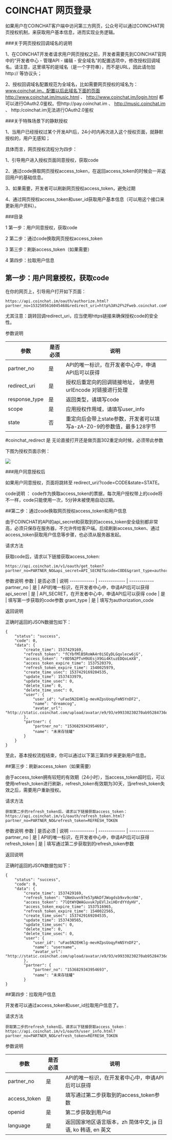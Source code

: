# COINCHAT 网页登录

如果用户在COINCHAT客户端中访问第三方网页，公众号可以通过COINCHAT网页授权机制，来获取用户基本信息，进而实现业务逻辑。

###关于网页授权回调域名的说明

1、在COINCHAT开发者请求用户网页授权之前，开发者需要先到COINCHAT官网中的“开发者中心 - 管理API - 编辑 - 安全域名”的配置选项中，修改授权回调域名。请注意，这里填写的是域名（是一个字符串），而不是URL，因此请勿加 http:// 等协议头；

2、授权回调域名配置规范为全域名，比如需要网页授权的域名为：www.coinchat.im，配置以后此域名下面的页面http://www.coinchat.im/music.html 、 http://www.coinchat.im/login.html 都可以进行OAuth2.0鉴权。但http://pay.coinchat.im 、 http://music.coinchat.im 、 http:/coinchat.im无法进行OAuth2.0鉴权


###关于特殊场景下的静默授权

1、当用户已经授权过某个开发API后，24小时内再次进入这个授权页面，就静默授权的，用户无感知；


具体而言，网页授权流程分为四步：

1、引导用户进入授权页面同意授权，获取code

2、通过code换取网页授权access_token，在返回access_token的时候会一并返回用户的基础信息。

3、如果需要，开发者可以刷新网页授权access_token，避免过期

4、通过网页授权access_token和user_id获取用户基本信息（可以用这个接口来更新用户资料）。

###目录

1 第一步：用户同意授权，获取code

2 第二步：通过code换取网页授权access_token

3 第三步：刷新access_token（如果需要）

4 第四步：拉取用户信息

## 第一步：用户同意授权，获取code

在你的网页上，引导用户打开如下页面：

```
https://api.coinchat.im/oauth/authorize.html?partner_no=1532505616045468&redirect_uri=http%3A%2F%2Fweb.coinchat.com%2Fmisc%2Foauth%2Fcallback.html&response_type=code&scope=user_info&state=test#coinchat_redirect
```
尤其注意：跳转回调redirect_uri，应当使用https链接来确保授权code的安全性。

参数说明

参数 | 是否必须 | 说明
------------ | ------------- | ------------
partner_no | 是  |  API的唯一标识，在开发者中心中，申请API后可以获得
redirect_uri | 是  | 授权后重定向的回调链接地址， 请使用 urlEncode 对链接进行处理
response_type	 | 是  | 返回类型，请填写code
scope	| 是	| 应用授权作用域，请填写user_info
state	| 否	| 重定向后会带上state参数，开发者可以填写a-zA-Z0-9的参数值，最多128字节

\#coinchat_redirect	是	无论直接打开还是做页面302重定向时候，必须带此参数

下图为授权页面示例：

![](https://cdn.static.coinchat.im/upload/original_upload_image/9f/e8/9fe8eaecfd38cc3b017effa367674ca7224f1ee0fbf521f168d8d54ebe20cbaf.png)

###用户同意授权后

如果用户同意授权，页面将跳转至 redirect_uri/?code=CODE&state=STATE。

code说明 ： code作为换取access_token的票据，每次用户授权带上的code将不一样，code只能使用一次，5分钟未被使用自动过期。

##第二步：通过code换取网页授权access_token和用户信息

由于COINCHAT的API的api_secret和获取到的access_token安全级别都非常高，必须只保存在服务器，不允许传给客户端。后续刷新access_token、通过access_token获取用户信息等步骤，也必须从服务器发起。

请求方法

获取code后，请求以下链接获取access_token:

```
https://api.coinchat.im/v1/oauth/get_token?partner_no=PARTNER_NO&api_secret=API_SECRET&code=CODE&grant_type=authorization_code
```

参数说明
参数 | 是否必须 | 说明
------------ | ------------- | ------------
partner_no | 是  |  API的唯一标识，在开发者中心中，申请API后可以获得
api_secret | 是  |  API_SECRET，在开发者中心中，申请API后可以获得
code	 | 是  | 填写第一步获取的code参数
grant_type	| 是	| 填写为authorization_code

返回说明

正确时返回的JSON数据包如下：
```
{
    "status": "success",
    "code": 0,
    "data": {
        "create_time": 1537429169,
        "refresh_token": "fCYbfMlB5RoWA4r0iSEyDLGqvlecw6jG",
        "access_token": "r0D5N2PTvH9UEsjX9Gi4KtuzEDQoLmX8",
        "access_token_expire_time": 1537520379,
        "refresh_token_expire_time": 1540025979,
        "create_time_usec": 1537429169204535,
        "update_time": 1537433979,
        "update_time_usec": 0,
        "delete_time": 0,
        "delete_time_usec": 0,
        "user": {
            "user_id": "uFao5N2EHKlg-mevHZpsUoqyFmN5YnDF2",
            "name": "dreamcog",
            "avatar_url": "http://static.coinchat.com/upload/avatar/e9/93/e99330230270ab95284736d6ea8a17077900ff7d36d3baa384460d238cdb7421.jpg"
        },
        "partner": {
            "partner_no": "1536829343954693",
            "name": "未来存钱罐"
        }
    }
}
```

至此，基本授权流程结束，你可以通过以下第三第四步来更新用户信息。

##第三步：刷新access_token（如果需要）

由于access_token拥有较短的有效期（24小时），当access_token超时后，可以使用refresh_token进行刷新，refresh_token有效期为30天，当refresh_token失效之后，需要用户重新授权。

请求方法

```
获取第二步的refresh_token后，请求以下链接获取access_token：
https://api.coinchat.im/v1/oauth/refresh_token.html?partner_no=PARTNER_NO&refresh_token=REFRESH_TOKEN
```

参数说明
参数 | 是否必须 | 说明
------------ | ------------- | ------------
partner_no | 是  |  API的唯一标识，在开发者中心中，申请API后可以获得
refresh_token | 是  |  填写通过第二步获取到的refresh_token参数

返回说明

正确时返回的JSON数据包如下：
```
{
    "status": "success",
    "code": 0,
    "data": {
        "create_time": 1537429169,
        "refresh_token": "GNeUuvn97e57pNkDfJWogdsb9xv9cn9A",
        "access_token": "7lQtWYQWAGuvuk7pEVlJxiHDrdYYdyHV",
        "access_token_expire_time": 1537516965,
        "refresh_token_expire_time": 1540022565,
        "create_time_usec": 1537429169204535,
        "update_time": 1537430565,
        "update_time_usec": 0,
        "delete_time": 0,
        "delete_time_usec": 0,
        "user": {
            "user_id": "uFao5N2EHKlg-mevHZpsUoqyFmN5YnDF2",
            "name": "username",
            "avatar_url": "http://static.coinchat.com/upload/avatar/e9/93/e99330230270ab95284736d6ea8a17077900ff7d36d3baa384460d238cdb7421.jpg"
        },
        "partner": {
            "partner_no": "1536829343954693",
            "name": "未来存钱罐"
        }
}
```

##第四步：拉取用户信息

开发者可以通过access_token和user_id拉取用户信息了。

请求方法

```
获取第二步的refresh_token后，请求以下链接获取access_token：
https://api.coinchat.im/v1/oauth/user_info.html?partner_no=PARTNER_NO&refresh_token=REFRESH_TOKEN
```

参数说明

参数 | 是否必须 | 说明
------------ | ------------- | ------------
partner_no | 是  |  API的唯一标识，在开发者中心中，申请API后可以获得
access_token | 是  |  填写通过第二步获取到的access_token参数
openid	| 是  | 第二步获取到用户id
language | 是 | 返回国家地区语言版本，zh 简体中文, ja 日语, ko 韩语, en 英文


